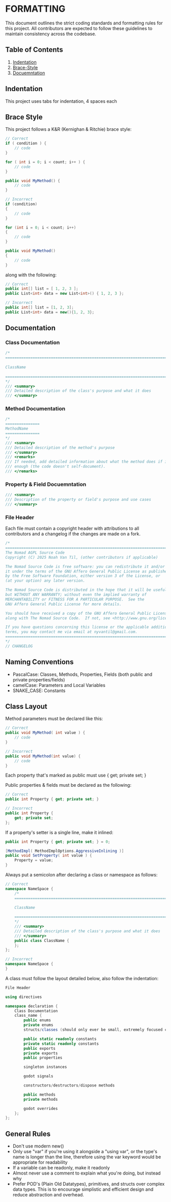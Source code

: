 # FORMATTING

This document outlines the strict coding standards and formatting rules for this project. All contributors are expected to follow these guidelines to maintain consistency across the codebase.

## Table of Contents
1. [Indentation](#indentation)
2. [Brace-Style](#brace-style)
3. [Docuemntation](#documentation)

## Indentation

This project uses tabs for indentation, 4 spaces each

## Brace Style

This project follows a K&R (Kernighan & Ritchie) brace style:

```csharp
// Correct
if ( condition ) {
	// code
}

for ( int i = 0; i < count; i++ ) {
	// code
}

public void MyMethod() {
	// code
}

// Incorrect
if (condition)
{
	// code
}

for (int i = 0; i < count; i++)
{
	// code
}

public void MyMethod()
{
	// code
}
```

along with the following:

``` csharp
// Correct
public int[] list = [ 1, 2, 3 ];
public List<int> data = new List<int>() { 1, 2, 3 };

// Incorrect
public int[] list = [1, 2, 3];
public List<int> data = new(){1, 2, 3};
```

## Documentation

### Class Documentation

``` csharp
/*
===================================================================================
	
ClassName
	
===================================================================================
*/
/// <summary>
/// Detailed description of the class's purpose and what it does
/// </summary>
```

### Method Documentation

``` csharp
/*
===============
MethodName
===============
*/
/// <summary>
/// Detailed description of the method's purpose
/// </summary>
/// <remarks>
/// If needed, add detailed information about what the method does if it's complex
/// enough (the code doesn't self-document).
/// </remarks>
```

### Property & Field Docuemntation

``` csharp
/// <summary>
/// Description of the property or field's purpose and use cases
/// </summary>
```

### File Header

Each file must contain a copyright header with attributions to all contributors and a changelog if the changes are made on a fork.

``` csharp
/*
===========================================================================
The Nomad AGPL Source Code
Copyright (C) 2025 Noah Van Til, (other contributors if applicable)

The Nomad Source Code is free software: you can redistribute it and/or modify
it under the terms of the GNU Affero General Public License as published
by the Free Software Foundation, either version 3 of the License, or
(at your option) any later version.

The Nomad Source Code is distributed in the hope that it will be useful,
but WITHOUT ANY WARRANTY; without even the implied warranty of
MERCHANTABILITY or FITNESS FOR A PARTICULAR PURPOSE.  See the
GNU Affero General Public License for more details.

You should have received a copy of the GNU Affero General Public License
along with The Nomad Source Code.  If not, see <http://www.gnu.org/licenses/>.

If you have questions concerning this license or the applicable additional
terms, you may contact me via email at nyvantil@gmail.com.
===========================================================================
*/
// CHANGELOG
```

## Naming Conventions
* PascalCase: Classes, Methods, Properties, Fields (both public and private properties/fields)
* camelCase: Parameters and Local Variables
* SNAKE_CASE: Constants

## Class Layout

Method parameters must be declared like this:
``` csharp
// Correct
public void MyMethod( int value ) {
	// code
}

// Incorrect
public void MyMethod(int value) {
	// code
}
```

Each property that's marked as public must use { get; private set; }

Public properties & fields must be declared as the following:
``` csharp
// Correct
public int Property { get; private set; }

// Incorrect
public int Property {
	get; private set;
};
```

If a property's setter is a single line, make it inlined:
``` csharp
public int Property { get; private set; } = 0;

[MethodImpl( MethodImplOptions.AggressiveInlining )]
public void SetProperty( int value ) {
	Property = value;
}
```

Always put a semicolon after declaring a class or namespace as follows:
``` csharp
// Correct
namespace NameSpace {
	/*
	===================================================================================
	
	ClassName

	===================================================================================
	*/
	/// <summary>
	/// Detailed description of the class's purpose and what it does
	/// </summary>
	public class ClassName {
	};
};

// Incorrect
namespace NameSpace {
}
```

A class must follow the layout detailed below, also follow the indentation:

``` csharp
File Header

using directives

namespace declaration {
	Class Documentation
	class_name {
		public enums
		private enums
		structs/classes (should only ever be small, extremely focused classes, very rarely public)

		public static readonly constants
		private static readonly constants
		public exports
		private exports
		public properties

		singleton instances

		godot signals

		constructors/destructors/dispose methods

		public methods
		private methods

		godot overrides
	};
};

```

## General Rules
* Don't use modern new()
* Only use "var" if you're using it alongside a "using var", or the type's name is longer than the line, therefore using the var keyword would be appropriate for readability
* If a variable can be readonly, make it readonly
* Almost never use a comment to explain what you're doing, but instead why
* Prefer POD's (Plain Old Datatypes), primitives, and structs over complex data types. This is to encourage simplistic and efficient design and reduce abstraction and overhead.